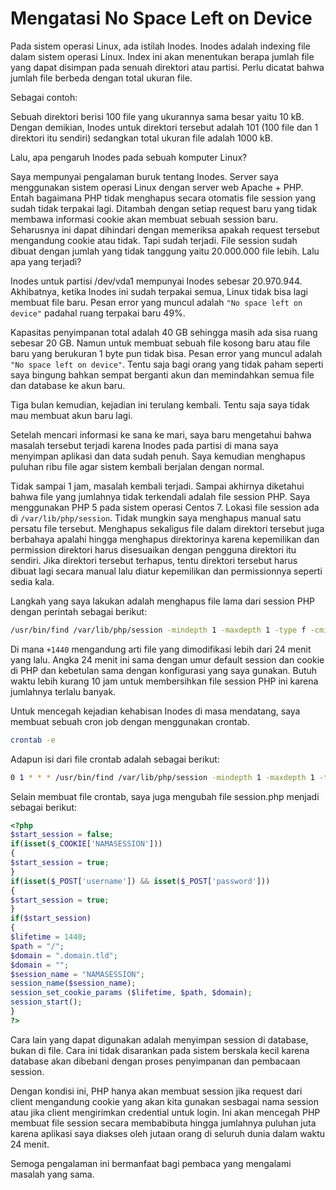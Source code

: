 # Mengatasi No Space Left on Device

Pada sistem operasi Linux, ada istilah Inodes. Inodes adalah indexing file dalam sistem operasi Linux. Index ini akan menentukan berapa jumlah file yang dapat disimpan pada senuah direktori atau partisi. Perlu dicatat bahwa jumlah file berbeda dengan total ukuran file.

Sebagai contoh:

Sebuah direktori berisi 100 file yang ukurannya sama besar yaitu 10 kB. Dengan demikian, Inodes untuk direktori tersebut adalah 101 (100 file dan 1 direktori itu sendiri) sedangkan total ukuran file adalah 1000 kB.

Lalu, apa pengaruh Inodes pada sebuah komputer Linux?

Saya mempunyai pengalaman buruk tentang Inodes. Server saya menggunakan sistem operasi Linux dengan server web Apache + PHP. Entah bagaimana PHP tidak menghapus secara otomatis file session yang sudah tidak terpakai lagi. Ditambah dengan setiap request baru yang tidak membawa informasi cookie akan membuat sebuah session baru. Seharusnya ini dapat dihindari dengan memeriksa apakah request tersebut mengandung cookie atau tidak. Tapi sudah terjadi. File session sudah dibuat dengan jumlah yang tidak tanggung yaitu 20.000.000 file lebih. Lalu apa yang terjadi?

Inodes untuk partisi /dev/vda1 mempunyai Inodes sebesar 20.970.944. Akhibatnya, ketika Inodes ini sudah terpakai semua, Linux tidak bisa lagi membuat file baru. Pesan error yang muncul adalah `"No space left on device"` padahal ruang terpakai baru 49%. 

Kapasitas penyimpanan total adalah 40 GB sehingga masih ada sisa ruang sebesar 20 GB. Namun untuk membuat sebuah file kosong baru atau file baru yang berukuran 1 byte pun tidak bisa. Pesan error yang muncul adalah `"No space left on device"`. Tentu saja bagi orang yang tidak paham seperti saya bingung bahkan sempat berganti akun dan memindahkan semua file dan database ke akun baru.

Tiga bulan kemudian, kejadian ini terulang kembali. Tentu saja saya tidak mau membuat akun baru lagi.

Setelah mencari informasi ke sana ke mari, saya baru mengetahui bahwa masalah tersebut terjadi karena Inodes pada partisi di mana saya menyimpan aplikasi dan data sudah penuh. Saya kemudian menghapus puluhan ribu file agar sistem kembali berjalan dengan normal.

Tidak sampai 1 jam, masalah kembali terjadi. Sampai akhirnya diketahui bahwa file yang jumlahnya tidak terkendali adalah file session PHP. Saya menggunakan PHP 5 pada sistem operasi Centos 7. Lokasi file session ada di `/var/lib/php/session`. Tidak mungkin saya menghapus manual satu persatu file tersebut. Menghapus sekaligus file dalam direktori tersebut juga berbahaya apalahi hingga menghapus direktorinya karena kepemilikan dan permission direktori harus disesuaikan dengan pengguna direktori itu sendiri. Jika direktori tersebut terhapus, tentu direktori tersebut harus dibuat lagi secara manual lalu diatur kepemilikan dan permissionnya seperti sedia kala.

Langkah yang saya lakukan adalah menghapus file lama dari session PHP dengan perintah sebagai berikut:

```bash
/usr/bin/find /var/lib/php/session -mindepth 1 -maxdepth 1 -type f -cmin +1440 -print0 -exec rm {} \; >/dev/null 2>&1
```

Di mana `+1440` mengandung arti file yang dimodifikasi lebih dari 24 menit yang lalu. Angka 24 menit ini sama dengan umur default session dan cookie di PHP dan kebetulan sama dengan konfigurasi yang saya gunakan. Butuh waktu lebih kurang 10 jam untuk membersihkan file session PHP ini karena jumlahnya terlalu banyak.

Untuk mencegah kejadian kehabisan Inodes di masa mendatang, saya membuat sebuah cron job dengan menggunakan crontab.

```bash
crontab -e
```

Adapun isi dari file crontab adalah sebagai berikut:

```bash
0 1 * * * /usr/bin/find /var/lib/php/session -mindepth 1 -maxdepth 1 -type f -cmin +1440 -print0 -exec rm {} \; >/dev/null 2>&1
```

Selain membuat file crontab, saya juga mengubah file session.php menjadi sebagai berikut:

```php
<?php
$start_session = false;
if(isset($_COOKIE['NAMASESSION']))
{
$start_session = true;
}
if(isset($_POST['username']) && isset($_POST['password']))
{
$start_session = true;
}
if($start_session)
{
$lifetime = 1440;
$path = "/";
$domain = ".domain.tld";
$domain = "";
$session_name = "NAMASESSION";
session_name($session_name); 
session_set_cookie_params ($lifetime, $path, $domain);
session_start();
}
?>
```

Cara lain yang dapat digunakan adalah menyimpan session di database, bukan di file. Cara ini tidak disarankan pada sistem berskala kecil karena database akan dibebani dengan proses penyimpanan dan pembacaan session.

Dengan kondisi ini, PHP hanya akan membuat session jika request dari client mengandung cookie yang akan kita gunakan sesbagai nama session atau jika client mengirimkan credential untuk login. Ini akan mencegah PHP membuat file session secara membabibuta hingga jumlahnya puluhan juta karena aplikasi saya diakses oleh jutaan orang di seluruh dunia dalam waktu 24 menit.

Semoga pengalaman ini bermanfaat bagi pembaca yang mengalami masalah yang sama.
